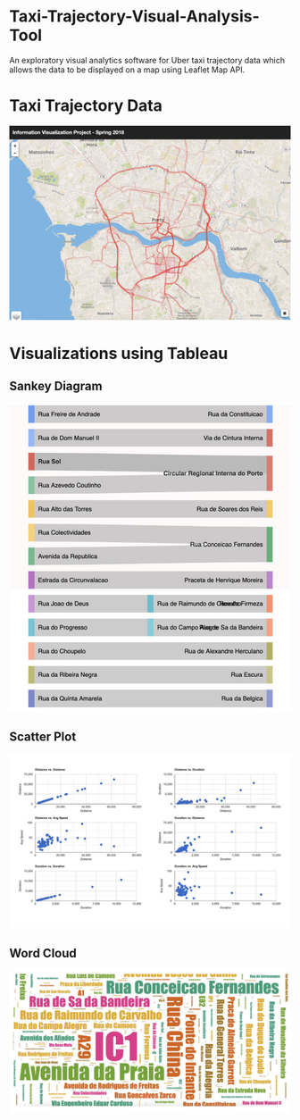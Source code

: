 # Taxi-Trajectory-Visual-Analysis-Tool
An exploratory visual analytics software for Uber taxi trajectory data which allows the data to be displayed on a map using Leaflet Map API.


# Taxi Trajectory Data

![Intro](https://github.com/ishangote/Taxi-Trajectory-Visual-Analysis-Tool/blob/master/intro.png)


# Visualizations using Tableau

## Sankey Diagram
![Sankey](https://github.com/ishangote/Taxi-Trajectory-Visual-Analysis-Tool/blob/master/sankey.png)

## Scatter Plot
![Scatter](https://github.com/ishangote/Taxi-Trajectory-Visual-Analysis-Tool/blob/master/scatter.png)

## Word Cloud
![WordCloud](https://github.com/ishangote/Taxi-Trajectory-Visual-Analysis-Tool/blob/master/word%20cloud.png)


